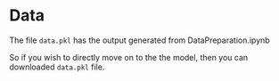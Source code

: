 # Data

The file `data.pkl` has the output generated from DataPreparation.ipynb

So if you wish to directly move on to the the model, then you can downloaded `data.pkl` file.
